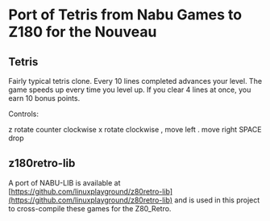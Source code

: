 # Port of Tetris from Nabu Games to Z180 for the Nouveau

## Tetris

Fairly typical tetris clone.  Every 10 lines completed advances your level.  The
game speeds up every time you level up.  If you clear 4 lines at once, you earn
10 bonus points.

Controls:

z rotate counter clockwise
x rotate clockwise
, move left
. move right
SPACE drop

## z180retro-lib

A port of NABU-LIB is available at
[https://github.com/linuxplayground/z80retro-lib](https://github.com/linuxplayground/z80retro-lib)
and is used in this project to cross-compile these games for the Z80_Retro.
